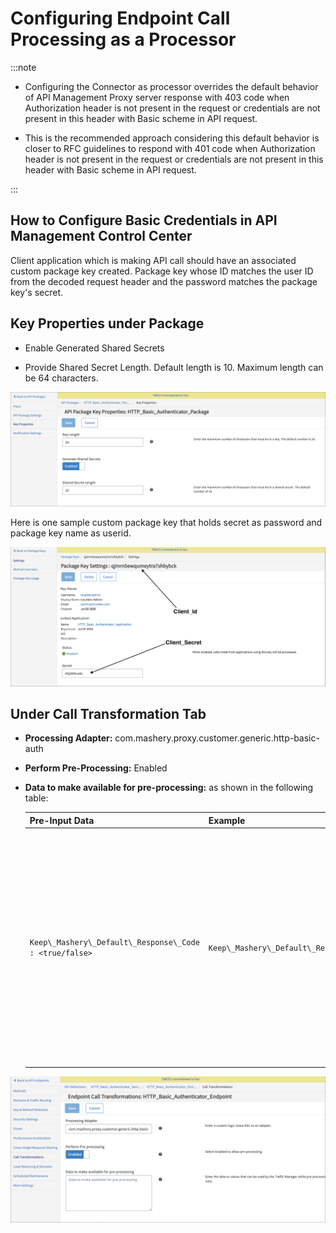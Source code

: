 ﻿---
sidebar_position: 4
---

# Configuring Endpoint Call Processing as a Processor

<head>
  <meta name="guidename" content="API Management"/>
  <meta name="context" content="GUID-99f11af5-fe40-4e0a-acbd-93616b818e77"/>
</head>

:::note

- Configuring the Connector as processor overrides the default behavior of API Management Proxy server response with 403 code when Authorization header is not present in the request or credentials are not present in this header with Basic scheme in API request.

- This is the recommended approach considering this default behavior is closer to RFC guidelines to respond with 401 code when Authorization header is not present in the request or credentials are not present in this header with Basic scheme in API request. 

:::

## How to Configure Basic Credentials in API Management Control Center

Client application which is making API call should have an associated custom package key created. Package key whose ID matches the user ID from the decoded request header and the password matches the package key's secret.

## Key Properties under Package

- Enable Generated Shared Secrets 

- Provide Shared Secret Length. Default length is 10. Maximum length can be 64 characters. 

![CCP](../../../Images/packagekey_properties.png)


Here is one sample custom package key that holds secret as password and package key name as userid. 

![CCP](../../../Images/packagekey.png)


## Under Call Transformation Tab

- **Processing Adapter:** com.mashery.proxy.customer.generic.http-basic-auth 

- **Perform Pre-Processing:** Enabled 

- **Data to make available for pre-processing:** as shown in the following table: 

  |**Pre-Input Data** |**Example** |**Notes** |
  | ----- | ---- | ---- |
  |`Keep\_Mashery\_Default\_Response\_Code : <true/false>`|`Keep\_Mashery\_Default\_Response\_Code:true`|<p>Optional parameter, Default value: false</p><p>This check is case insensitive. Example of valid values - true, TRUE, True, true, etc. </p><p>In case this parameter is not specified or specified as empty or any other string other than case insensitive boolean true, then its value will be considered as false. </p><p>For backward compatibility if any customer expects API Management platform default behavior to return 403 response if Authorization header is not present in the request or credentials are not present in this header with Basic scheme, then `Keep\_Mashery\_Default\_Response\_Code` pre-input parameter can be configured as "true". </p>|

![CCP](../../../Images/call_transformation.png)